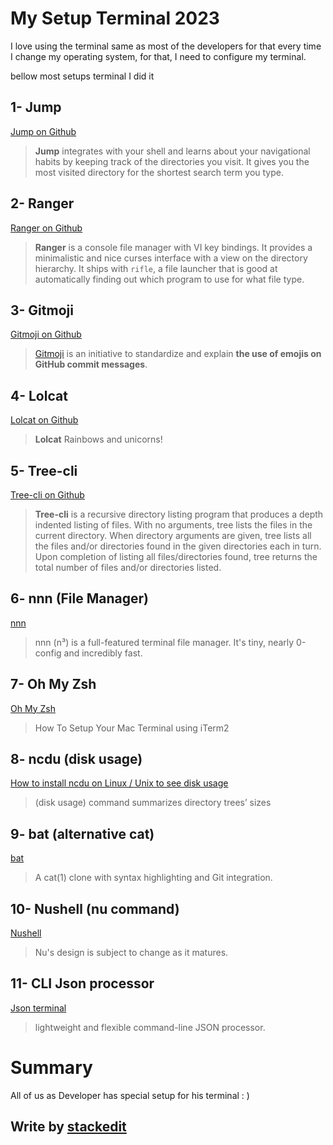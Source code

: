 # My Setup Terminal 2023

I love using the terminal same as most of the developers for that every time I change my operating system, for that, I need to configure my terminal.

bellow most setups terminal I did it

## **1- Jump**
[Jump on Github](https://github.com/gsamokovarov/jump)
> **Jump** integrates with your shell and learns about your navigational habits by keeping track of the directories you visit. It gives you the most visited directory for the shortest search term you type.

## 2- Ranger
[Ranger on Github](https://github.com/ranger/ranger)

> **Ranger** is a console file manager with VI key bindings. It provides a minimalistic and nice curses interface with a view on the directory hierarchy. It ships with `rifle`, a file launcher that is good at automatically finding out which program to use for what file type.

## 3- Gitmoji
[Gitmoji on Github](https://github.com/carloscuesta/gitmoji)
> [Gitmoji](https://gitmoji.dev/)  is an initiative to standardize and explain  **the use of emojis on GitHub commit messages**.

## 4- Lolcat
[Lolcat on Github](https://github.com/busyloop/lolcat)
> **Lolcat** Rainbows and unicorns!

## 5- Tree-cli
[Tree-cli on Github](https://github.com/MrRaindrop/tree-cli)
> **Tree-cli** is a recursive directory listing program that produces a depth indented listing of files. With no arguments, tree lists the files in the current directory. When directory arguments are given, tree lists all the files and/or directories found in the given directories each in turn. Upon completion of listing all files/directories found, tree returns the total number of files and/or directories listed.

## 6- nnn (File Manager)
[nnn](https://github.com/jarun/nnn)
> nnn (n³) is a full-featured terminal file manager. It's tiny, nearly 0-config and incredibly fast.

## 7- Oh My Zsh
[Oh My Zsh](https://www.josean.com/posts/terminal-setup)
> How To Setup Your Mac Terminal using iTerm2

## 8- ncdu (disk usage)
[How to install ncdu on Linux / Unix to see disk usage](https://www.cyberciti.biz/open-source/install-ncdu-on-linux-unix-ncurses-disk-usage/)
> (disk usage) command summarizes directory trees’ sizes

## 9- bat (alternative cat)
[bat](https://github.com/sharkdp/bat)
>  A cat(1) clone with syntax highlighting and Git integration.

## 10- Nushell (nu command)
[Nushell](https://github.com/nushell/nushell)
>  Nu's design is subject to change as it matures.

## 11- CLI Json processor
[Json terminal](https://jqlang.github.io/jq/)
> lightweight and flexible command-line JSON processor.

# Summary
All of us as Developer has special setup for his terminal  : ) 


## Write by [stackedit](https://stackedit.io)
